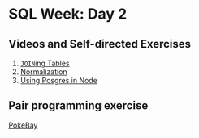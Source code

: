 # SQL Week: Day 2

## Videos and Self-directed Exercises

1. [`JOIN`ing Tables](join/)
1. [Normalization](normalize.md)
1. [Using Posgres in Node](pg/)

## Pair programming exercise

[PokeBay](https://github.com/horizons-school-of-technology/pokebay)
